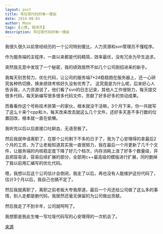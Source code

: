 ```yaml
---
layout: post
title: 写垃圾代码的唯一理由
date: 2014-08-03
author: Moon
tags: [心情, 程序员]
description: 写垃圾代码的唯一理由
---
```


我很久很久以前曾经经历的一个公司特别傻比，人力资源和svn管理员不懂程序。

作为服务端的主程序，一直以来都是代码精简，效率最优，没有冗余为毕生追求。

突然我无意中发现了一个秘密，我的绩效居然不如几个公司刚招进来的新手。

我每天刻苦努力，优化代码，让公司的服务端7*24稳稳跑在服务器上，还一心研究各种热切换，换来绩效考核好久没有优秀了。
这究竟是为什么呢，后来好心人告诉我，人力资源说了，他们看了svn的日志记录，其他人工作很努力，每天提交很多代码，每天新编写很多很多代码文件，贡献了好多好多的劳动成果。

而看看你这个号称技术排第一的家伙，根本就没干活嘛，3个月下来，你一共就写了这么十来个cpp和.h，每天改来改去就这么几个文件，还好多天差不多行数的位置回改，根本就一直在偷懒。

我听完以后以后直接口吐鲜血，无语至极了。

然后我就申请离职了，在那个公司剩下不多的日子了，我为了心安理得的拿最后2个月的工资，为了让老板知道其实我一直很努力，我在最后一个月更新了几千个文件，让服务端的内核稳定度下降了好几个档次，内存消耗上涨了好多个数量级，并且把容易读，容易后续扩展的部分，全部用c++最高级的模版进行扩展，同时删掉了我以前用汇编写的优化代码。

嗯，我想以后这个公司估计会倒闭，我走了以后，再也没有人能维护这份代码了，估计3个月以后，我自己也搞不定了。

然后我就离职了，离职之前老板大夸我厚道，最后一个月还给公司做了这么多的事情，别人走都是删代码，我居然还毫无保留的为公司做出贡献。

然后我走了不到半年，公司就呵呵了。

我想那是我此生唯一写垃圾代码写的心安理得的一次机会了。

[来源][1]

[1]: http://www.zhihu.com/question/24665029